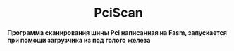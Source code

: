 <h1 align="center">PciScan</h1>

#### Программа сканирования шины Pci написанная на Fasm, запускается при помощи загрузчика из под голого железа
